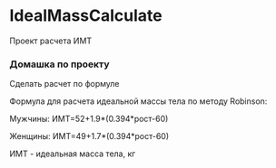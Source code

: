 # IdealMassCalculate
Проект расчета ИМТ 


### Домашка по проекту 
Сделать расчет по формуле 

Формула для расчета идеальной массы тела по методу Robinson:


Мужчины: ИМТ=52+1.9*(0.394*рост-60)


Женщины: ИМТ=49+1.7*(0.394*рост-60)


ИМТ - идеальная масса тела, кг
